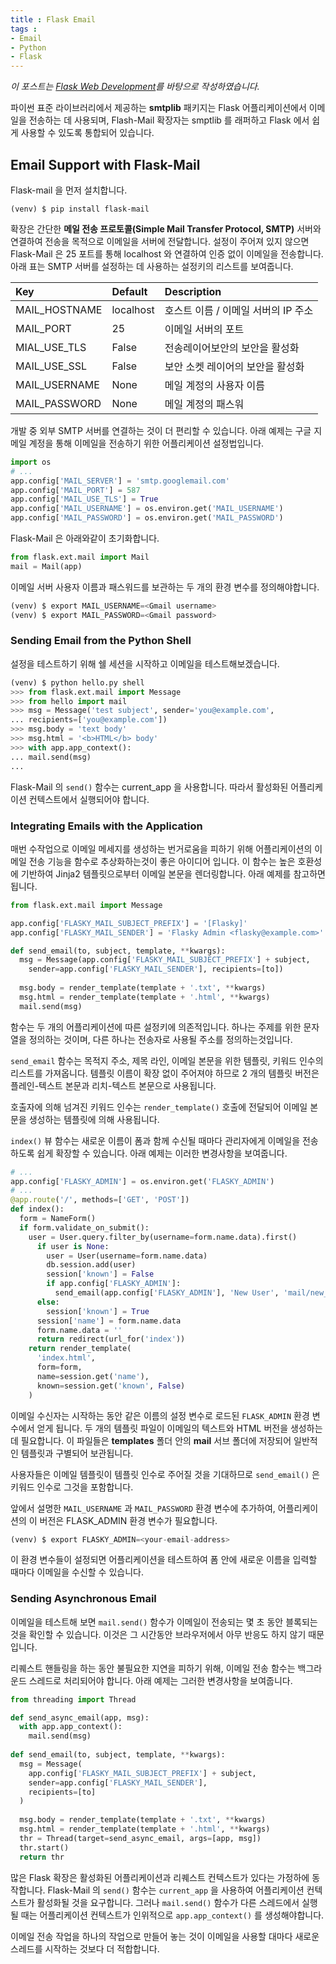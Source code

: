 ```yaml
---
title : Flask Email
tags :
- Email
- Python
- Flask
---
```


*이 포스트는 [Flask Web Development](https://github.com/gary136/ebook/blob/master/Flask%20Web%20Development.pdf)를 바탕으로 작성하였습니다.*

파이썬 표준 라이브러리에서 제공하는 **smtplib** 패키지는 Flask 어플리케이션에서 이메일을 전송하는 데 사용되며, Flash-Mail 확장자는 smptlib 를 래퍼하고 Flask 에서 쉽게 사용할 수 있도록 통합되어 있습니다.

## Email Support with Flask-Mail 

Flask-mail 을 먼저 설치합니다.

```shell
(venv) $ pip install flask-mail
```

확장은 간단한 **메일 전송 프로토콜(Simple Mail Transfer Protocol, SMTP)** 서버와 연결하여 전송을 목적으로 이메일을 서버에 전달합니다. 설정이 주어져 있지 않으면 Flask-Mail 은 25 포트를 통해 localhost 와 연결하여 인증 없이 이메일을 전송합니다. 아래 표는 SMTP 서버를 설정하는 데 사용하는 설정키의 리스트를 보여줍니다.

|Key|Default|Description|
|:--|:--|:--|
|MAIL_HOSTNAME|localhost|호스트 이름 / 이메일 서버의 IP 주소|
|MAIL_PORT|25|이메일 서버의 포트|
|MIAL_USE_TLS|False|전송레이어보안의 보안을 활성화|
|MAIL_USE_SSL|False|보안 소켓 레이어의 보안을 활성화|
|MAIL_USERNAME|None|메일 계정의 사용자 이름|
|MAIL_PASSWORD|None|메일 계정의 패스워|

개발 중 외부 SMTP 서버를 연결하는 것이 더 편리할 수 있습니다. 아래 예제는 구글 지메일 계정을 통해 이메일을 전송하기 위한 어플리케이션 설정법입니다.

```python
import os
# ...
app.config['MAIL_SERVER'] = 'smtp.googlemail.com'
app.config['MAIL_PORT'] = 587
app.config['MAIL_USE_TLS'] = True
app.config['MAIL_USERNAME'] = os.environ.get('MAIL_USERNAME')
app.config['MAIL_PASSWORD'] = os.environ.get('MAIL_PASSWORD')
```

Flask-Mail 은 아래와같이 초기화합니다.

```python
from flask.ext.mail import Mail
mail = Mail(app)
```

이메일 서버 사용자 이름과 패스워드를 보관하는 두 개의 환경 변수를 정의해야합니다.

```python
(venv) $ export MAIL_USERNAME=<Gmail username>
(venv) $ export MAIL_PASSWORD=<Gmail password>
```

### Sending Email from the Python Shell 

설정을 테스트하기 위해 쉘 세션을 시작하고 이메일을 테스트해보겠습니다.

```python
(venv) $ python hello.py shell
>>> from flask.ext.mail import Message
>>> from hello import mail
>>> msg = Message('test subject', sender='you@example.com',
... recipients=['you@example.com'])
>>> msg.body = 'text body'
>>> msg.html = '<b>HTML</b> body'
>>> with app.app_context():
... mail.send(msg)
...
```

Flask-Mail 의 `send()` 함수는 current_app 을 사용합니다. 따라서 활성화된 어플리케이션 컨텍스트에서 실행되어야 합니다.

### Integrating Emails with the Application 

매번 수작업으로 이메일 메세지를 생성하는 번거로움을 피하기 위해 어플리케이션의 이메일 전송 기능을 함수로 추상화하는것이 좋은 아이디어 입니다. 이 함수는 높은 호환성에 기반하여 Jinja2 템플릿으로부터 이메일 본문을 렌더링합니다. 아래 예제를 참고하면 됩니다.

```python
from flask.ext.mail import Message

app.config['FLASKY_MAIL_SUBJECT_PREFIX'] = '[Flasky]'
app.config['FLASKY_MAIL_SENDER'] = 'Flasky Admin <flasky@example.com>'

def send_email(to, subject, template, **kwargs):
  msg = Message(app.config['FLASKY_MAIL_SUBJECT_PREFIX'] + subject, 
    sender=app.config['FLASKY_MAIL_SENDER'], recipients=[to])
  
  msg.body = render_template(template + '.txt', **kwargs)
  msg.html = render_template(template + '.html', **kwargs)
  mail.send(msg)
```

함수는 두 개의 어플리케이션에 따른 설정키에 의존적입니다. 하나는 주제를 위한 문자열을 정의하는 것이며, 다른 하나는 전송자로 사용될 주소를 정의하는것입니다. 

`send_email` 함수는 목적지 주소, 제목 라인, 이메일 본문을 위한 템플릿, 키워드 인수의 리스트를 가져옵니다. 템플릿 이름이 확장 없이 주어져야 하므로 2 개의 템플릿 버전은 플레인-텍스트 본문과 리치-텍스트 본문으로 사용됩니다.

호출자에 의해 넘겨진 키워드 인수는 `render_template()` 호출에 전달되어 이메일 본문을 생성하는 템플릿에 의해 사용됩니다.

`index()` 뷰 함수는 새로운 이름이 폼과 함께 수신될 때마다 관리자에게 이메일을 전송하도록 쉽게 확장할 수 있습니다. 아래 예제는 이러한 변경사항을 보여줍니다.

```python
# ...
app.config['FLASKY_ADMIN'] = os.environ.get('FLASKY_ADMIN')
# ...
@app.route('/', methods=['GET', 'POST'])
def index():
  form = NameForm()
  if form.validate_on_submit():
    user = User.query.filter_by(username=form.name.data).first()
      if user is None:
        user = User(username=form.name.data)
        db.session.add(user)
        session['known'] = False
        if app.config['FLASKY_ADMIN']:
          send_email(app.config['FLASKY_ADMIN'], 'New User', 'mail/new_user', user=user)
      else:
        session['known'] = True
      session['name'] = form.name.data
      form.name.data = ''
      return redirect(url_for('index'))
    return render_template(
      'index.html',
      form=form,
      name=session.get('name'),
      known=session.get('known', False)
    )
```

이메일 수신자는 시작하는 동안 같은 이름의 설정 변수로 로드된 `FLASK_ADMIN` 환경 변수에서 얻게 됩니다. 두 개의 템플릿 파일이 이메일의 텍스트와 HTML 버전을 생성하는 데 필요합니다. 이 파일들은 **templates** 폴더 안의 **mail** 서브 폴더에 저장되어 일반적인 템플릿과 구별되어 보관됩니다.

사용자들은 이메일 템플릿이 템플릿 인수로 주어질 것을 기대하므로 `send_email()` 은 키워드 인수로 그것을 포함합니다.

앞에서 설명한 `MAIL_USERNAME` 과 `MAIL_PASSWORD` 환경 변수에 추가하여, 어플리케이션의 이 버전은 FLASK_ADMIN 환경 변수가 필요합니다.

```python
(venv) $ export FLASKY_ADMIN=<your-email-address>
```

이 환경 변수들이 설정되면 어플리케이션을 테스트하여 폼 안에 새로운 이름을 입력할 때마다 이메일을 수신할 수 있습니다.

### Sending Asynchronous Email 

이메일을 테스트해 보면 `mail.send()` 함수가 이메일이 전송되는 몇 초 동안 블록되는것을 확인할 수 있습니다. 이것은 그 시간동안 브라우저에서 아무 반응도 하지 않기 때문입니다.

리퀘스트 핸들링을 하는 동안 불필요한 지연을 피하기 위해, 이메일 전송 함수는 백그라운드 스레드로 처리되어야 합니다. 아래 예제는 그러한 변경사항을 보여줍니다.

```python
from threading import Thread

def send_async_email(app, msg):
  with app.app_context():
    mail.send(msg)
    
def send_email(to, subject, template, **kwargs):
  msg = Message(
    app.config['FLASKY_MAIL_SUBJECT_PREFIX'] + subject,
    sender=app.config['FLASKY_MAIL_SENDER'],
    recipients=[to]
  )
  
  msg.body = render_template(template + '.txt', **kwargs)
  msg.html = render_template(template + '.html', **kwargs)
  thr = Thread(target=send_async_email, args=[app, msg])
  thr.start()
  return thr
```

많은 Flask 확장은 활성화된 어플리케이션과 리퀘스트 컨텍스트가 있다는 가정하에 동작합니다. Flask-Mail 의 `send()` 함수는 `current_app` 을 사용하여 어플리케이션 컨텍스트가 활성화될 것을 요구합니다. 그러나 `mail.send()` 함수가 다른 스레드에서 실행될 때는 어플리케이션 컨텍스트가 인위적으로 `app.app_context()` 를 생성해야합니다.

이메일 전송 작업을 하나의 작업으로 만들어 놓는 것이 이메일을 사용할 대마다 새로운 스레드를 시작하는 것보다 더 적합합니다.